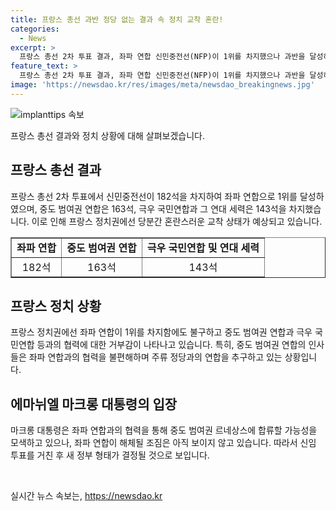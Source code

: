 ```yaml
---
title: 프랑스 총선 과반 정당 없는 결과 속 정치 교착 혼란!
categories:
  - News
excerpt: >
  프랑스 총선 2차 투표 결과, 좌파 연합 신민중전선(NFP)이 1위를 차지했으나 과반을 달성하지 못하며 혼란한 정치 교착 상태 예상. 중도 범여권과의 협력에 거부감을 나타내며 에마뉘엘 마크롱 대통령의 정치적 책임과 미래에 대한 불안이 논의되고 있음. 다수파 형성 및 신임 총리 임명 등의 정치적 옵션을 모색하나 좌파 연합의 반응은 불분명. 프랑스 정치 문화의 특성과 흥미롭고 불확실한 정치적 상황에 관심이 쏠리고 있음.
feature_text: >
  프랑스 총선 2차 투표 결과, 좌파 연합 신민중전선(NFP)이 1위를 차지했으나 과반을 달성하지 못하며 혼란한 정치 교착 상태 예상. 중도 범여권과의 협력에 거부감을 나타내며 에마뉘엘 마크롱 대통령의 정치적 책임과 미래에 대한 불안이 논의되고 있음. 다수파 형성 및 신임 총리 임명 등의 정치적 옵션을 모색하나 좌파 연합의 반응은 불분명. 프랑스 정치 문화의 특성과 흥미롭고 불확실한 정치적 상황에 관심이 쏠리고 있음.
image: 'https://newsdao.kr/res/images/meta/newsdao_breakingnews.jpg'
---
```


<p><img src="https://newsdao.kr/res/images/meta/newsdao_breakingnews.jpg" alt="implanttips 속보" /></p>

<p>프랑스 총선 결과와 정치 상황에 대해 살펴보겠습니다.</p>

<h2 data-ke-size="size26">프랑스 총선 결과</h2>

<p data-ke-size="size16">프랑스 총선 2차 투표에서 신민중전선이 182석을 차지하여 좌파 연합으로 1위를 달성하였으며, 중도 범여권 연합은 163석, 극우 국민연합과 그 연대 세력은 143석을 차지했습니다. 이로 인해 프랑스 정치권에선 당분간 혼란스러운 교착 상태가 예상되고 있습니다.</p>

<table style="width: 100%;" border="1">
<tbody>
<tr>
<td style="text-align: center; height: 17px;"><b>좌파 연합</b></td>
<td style="text-align: center; height: 17px;"><b>중도 범여권 연합</b></td>
<td style="text-align: center; height: 17px;"><b>극우 국민연합 및 연대 세력</b></td>
</tr>
<tr>
<td style="text-align: center; height: 17px;">182석</td>
<td style="text-align: center; height: 17px;">163석</td>
<td style="text-align: center; height: 17px;">143석</td>
</tr>
</tbody>
</table>

<h2 data-ke-size="size26">프랑스 정치 상황</h2>

<p data-ke-size="size16">프랑스 정치권에선 좌파 연합이 1위를 차지함에도 불구하고 중도 범여권 연합과 극우 국민연합 등과의 협력에 대한 거부감이 나타나고 있습니다. 특히, 중도 범여권 연합의 인사들은 좌파 연합과의 협력을 불편해하며 주류 정당과의 연합을 추구하고 있는 상황입니다.</p>

<h2 data-ke-size="size26">에마뉘엘 마크롱 대통령의 입장</h2>

<p data-ke-size="size16">마크롱 대통령은 좌파 연합과의 협력을 통해 중도 범여권 르네상스에 합류할 가능성을 모색하고 있으나, 좌파 연합이 해체될 조짐은 아직 보이지 않고 있습니다. 따라서 신임 투표를 거친 후 새 정부 형태가 결정될 것으로 보입니다.</p>

<p data-ke-size="size16">&nbsp;</p>
실시간 뉴스 속보는, <a href="https://newsdao.kr" rel="dofollow">https://newsdao.kr</a>


